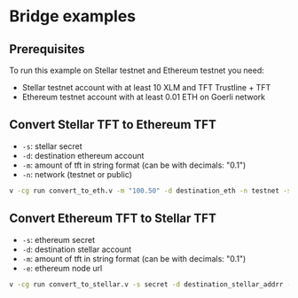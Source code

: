 # Bridge examples

## Prerequisites

To run this example on Stellar testnet and Ethereum testnet you need:

- Stellar testnet account with at least 10 XLM and TFT Trustline + TFT
- Ethereum testnet account with at least 0.01 ETH on Goerli network

## Convert Stellar TFT to Ethereum TFT

- `-s`: stellar secret
- `-d`: destination ethereum account
- `-m`: amount of tft in string format (can be with decimals: "0.1")
- `-n`: network (testnet or public)

```sh
v -cg run convert_to_eth.v -m "100.50" -d destination_eth -n testnet -s stellar_s
```

## Convert Ethereum TFT to Stellar TFT

- `-s`: ethereum secret
- `-d`: destination stellar account
- `-m`: amount of tft in string format (can be with decimals: "0.1")
- `-e`: ethereum node url

```sh
v -cg run convert_to_stellar.v -s secret -d destination_stellar_addrr -m "100.50" -e https://goerli.infura.io/v3/your_infura_key
```
